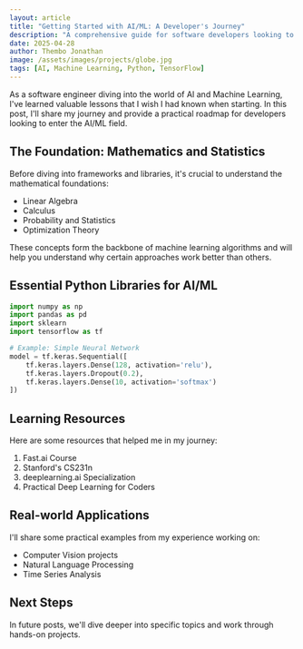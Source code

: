 ```yaml
---
layout: article
title: "Getting Started with AI/ML: A Developer's Journey"
description: "A comprehensive guide for software developers looking to begin their journey into AI and Machine Learning"
date: 2025-04-28
author: Thembo Jonathan
image: /assets/images/projects/globe.jpg
tags: [AI, Machine Learning, Python, TensorFlow]
---
```


As a software engineer diving into the world of AI and Machine Learning, I've learned valuable lessons that I wish I had known when starting. In this post, I'll share my journey and provide a practical roadmap for developers looking to enter the AI/ML field.

## The Foundation: Mathematics and Statistics

Before diving into frameworks and libraries, it's crucial to understand the mathematical foundations:

- Linear Algebra
- Calculus
- Probability and Statistics
- Optimization Theory

These concepts form the backbone of machine learning algorithms and will help you understand why certain approaches work better than others.

## Essential Python Libraries for AI/ML

```python
import numpy as np
import pandas as pd
import sklearn
import tensorflow as tf

# Example: Simple Neural Network
model = tf.keras.Sequential([
    tf.keras.layers.Dense(128, activation='relu'),
    tf.keras.layers.Dropout(0.2),
    tf.keras.layers.Dense(10, activation='softmax')
])
```

## Learning Resources

Here are some resources that helped me in my journey:

1. Fast.ai Course
2. Stanford's CS231n
3. deeplearning.ai Specialization
4. Practical Deep Learning for Coders

## Real-world Applications

I'll share some practical examples from my experience working on:

- Computer Vision projects
- Natural Language Processing
- Time Series Analysis

## Next Steps

In future posts, we'll dive deeper into specific topics and work through hands-on projects. 